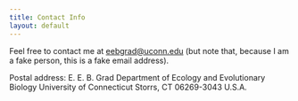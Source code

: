 ```yaml
---
title: Contact Info
layout: default
---
```


Feel free to contact me at eebgrad@uconn.edu (but note that, because I am a fake person, this is a fake email address).

Postal address: 
    E. E. B. Grad 
    Department of Ecology and Evolutionary Biology 
    University of Connecticut 
    Storrs, CT 06269-3043
    U.S.A.
